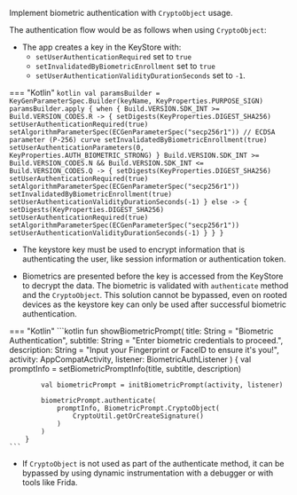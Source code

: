Implement biometric authentication with `CryptoObject` usage.

The authentication flow would be as follows when using `CryptoObject`:

* The app creates a key in the KeyStore with:
  - `setUserAuthenticationRequired` set to `true`
  - `setInvalidatedByBiometricEnrollment` set to `true`
  - `setUserAuthenticationValidityDurationSeconds` set to `-1`.

=== "Kotlin"
	```kotlin
	val paramsBuilder = KeyGenParameterSpec.Builder(keyName, KeyProperties.PURPOSE_SIGN)
	        paramsBuilder.apply {
	            when {
	                Build.VERSION.SDK_INT >= Build.VERSION_CODES.R -> {
	                    setDigests(KeyProperties.DIGEST_SHA256)
	                    setUserAuthenticationRequired(true)
	                    setAlgorithmParameterSpec(ECGenParameterSpec("secp256r1")) // ECDSA parameter (P-256) curve
	                    setInvalidatedByBiometricEnrollment(true)
	                    setUserAuthenticationParameters(0, KeyProperties.AUTH_BIOMETRIC_STRONG)
	                }
	                Build.VERSION.SDK_INT >= Build.VERSION_CODES.N && Build.VERSION.SDK_INT <= Build.VERSION_CODES.Q -> {
	                    setDigests(KeyProperties.DIGEST_SHA256)
	                    setUserAuthenticationRequired(true)
	                    setAlgorithmParameterSpec(ECGenParameterSpec("secp256r1"))
	                    setInvalidatedByBiometricEnrollment(true)
	                    setUserAuthenticationValidityDurationSeconds(-1)
	                }
	                else -> {
	                    setDigests(KeyProperties.DIGEST_SHA256)
	                    setUserAuthenticationRequired(true)
	                    setAlgorithmParameterSpec(ECGenParameterSpec("secp256r1"))
	                    setUserAuthenticationValidityDurationSeconds(-1)
	                }
	            }
	        }
	```


* The keystore key must be used to encrypt information that is authenticating the user, like session information or authentication token.

* Biometrics are presented before the key is accessed from the KeyStore to decrypt the data. The biometric is validated with `authenticate` method and the `CryptoObject`. This solution cannot be bypassed, even on rooted devices as the keystore key can only be used after successful biometric authentication.

=== "Kotlin"
	```kotlin
	fun showBiometricPrompt(
	        title: String = "Biometric Authentication",
	        subtitle: String = "Enter biometric credentials to proceed.",
	        description: String = "Input your Fingerprint or FaceID
	to ensure it's you!",
	        activity: AppCompatActivity,
	        listener: BiometricAuthListener
	    ) {
	        val promptInfo = setBiometricPromptInfo(title, subtitle, description)
	
	        val biometricPrompt = initBiometricPrompt(activity, listener)
	
	        biometricPrompt.authenticate(
	            promptInfo, BiometricPrompt.CryptoObject(
	                CryptoUtil.getOrCreateSignature()
	            )
	        )
	    }
	```



* If `CryptoObject` is not used as part of the authenticate method, it can be bypassed by using dynamic instrumentation with a debugger or with tools like Frida.